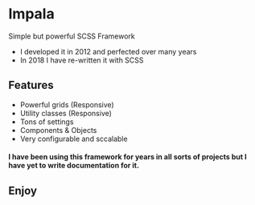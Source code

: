 # Impala

Simple but powerful SCSS Framework
 - I developed it in 2012 and perfected over many years
 - In 2018 I have re-written it with SCSS

## Features
 - Powerful grids (Responsive)
 - Utility classes (Responsive)
 - Tons of settings
 - Components & Objects
 - Very configurable and sccalable


#### I have been using this framework for years in all sorts of projects but I have yet to write documentation for it.

## Enjoy
